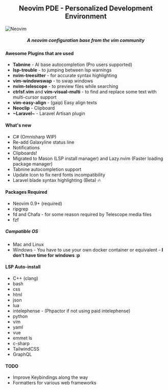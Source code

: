 <h2 align="center">Neovim PDE - Personalized Development Environment</h2>

![Neovim](https://github.com/johnsci911/nvim-ide/assets/6580895/c663b535-d5de-4f37-afdf-231c9bf4a698)


<h5 align="center">A neovim configuration base from the vim community</h5>

#### Awesome Plugins that are used
- **Tabnine** - AI base autocompletion (Pro users supported)
- **lsp-trouble** - to jumping between lsp warnings
- **nvim-treesitter** - for accurate syntax highlighting
- **vim-windowswap** - to swap windows
- **nvim-telescope** - to preview files while searching
- **ctrlsf.vim** and **vim-visual-multi** - to find and replace some text with multi-cursor support
- **vim-easy-align** - (gaip) Easy align texts
- **Neoclip** - Clipboard
- **~Laravel~** - Laravel Artisan plugin

#### What's new
- C# (Omnisharp WIP)
- Re-add Galaxyline status line
- Notifications
- Clipboards!
- Migrated to Mason (LSP install manager) and Lazy.nvim (Faster loading package manager)
- Tabnine autocompletion support
- Update Icon to fix nerd fonts incompatibility
- Laravel blade syntax highlighting (Beta) 🔥

#### Packages Required
- Neovim 0.9+ (required)
- ripgrep
- fd and Chafa - for some reason required by Telescope media files
- fzf

##### Compatible OS
- Mac and Linux
- Windows - You have to use your own docker container or equivalent - **I don't have time for windows :p**

#### LSP Auto-install
* C++ (clang)
* bash
* css
* html
* json
* lua
* intelephense - (Phpactor if not using paid intelephense)
* python
* vim
* yaml
* vue
* emmet ls
* c-sharp
* TailwindCSS
* GraphQL

#### TODO
* Improve Keybindings along the way
* Formatters for various web frameworks

